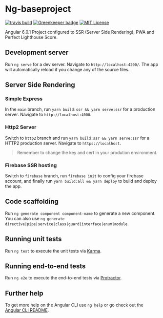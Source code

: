 # Ng-baseproject

[![travis build](https://travis-ci.org/hallysonh/ng-baseproject.svg?branch=master)](https://travis-ci.org/hallysonh/ng-baseproject)
[![Greenkeeper badge](https://badges.greenkeeper.io/hallysonh/ng-baseproject.svg)](https://greenkeeper.io/)
[![MIT License](https://img.shields.io/github/license/hallysonh/ng-baseproject.svg)](https://opensource.org/licenses/MIT)

Angular 6.0.1 Project configured to SSR (Server Side Rendering), PWA and Perfect Lighthouse Score.

## Development server

Run `ng serve` for a dev server. Navigate to `http://localhost:4200/`. The app will automatically reload if you change any of the source files.

## Server Side Rendering

### Simple Express

In the `main` branch, run `yarn build:ssr && yarn serve:ssr` for a production server. Navigate to `http://localhost:4000`.

### Http2 Server

Switch to `http2` branch and run `yarn build:ssr && yarn serve:ssr` for a HTTP2 production server. Navigate to `https://localhost`.

> Remember to change the key and cert in your prodution environment.

### Firebase SSR hosting

Switch to `firebase` branch, run `firebase init` to config your firebase account, and finally run `yarn build:all && yarn deploy` to build and deploy the app.

## Code scaffolding

Run `ng generate component component-name` to generate a new component. You can also use `ng generate directive|pipe|service|class|guard|interface|enum|module`.

## Running unit tests

Run `ng test` to execute the unit tests via [Karma](https://karma-runner.github.io).

## Running end-to-end tests

Run `ng e2e` to execute the end-to-end tests via [Protractor](http://www.protractortest.org/).

## Further help

To get more help on the Angular CLI use `ng help` or go check out the [Angular CLI README](https://github.com/angular/angular-cli/blob/master/README.md).
